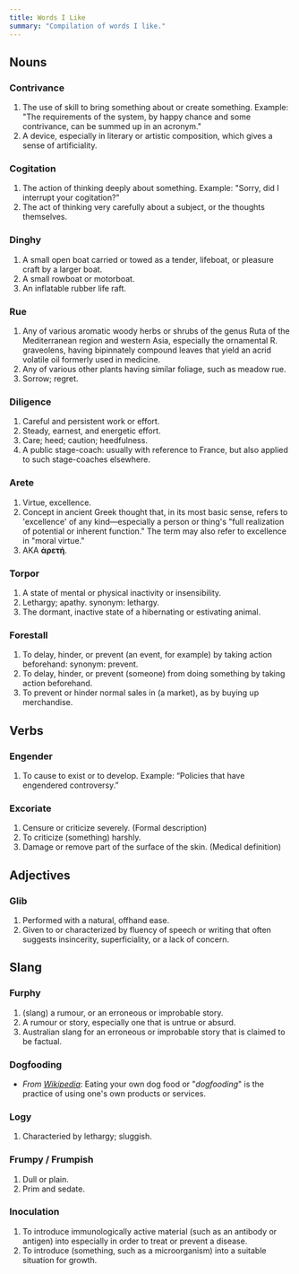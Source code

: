 ```yaml
---
title: Words I Like
summary: "Compilation of words I like."
---
```


## Nouns

### Contrivance
1. The use of skill to bring something about or create something. Example: "The requirements of the system, by happy chance and some contrivance, can be summed up in an acronym."
2. A device, especially in literary or artistic composition, which gives a sense of artificiality.

### Cogitation
1. The action of thinking deeply about something. Example: "Sorry, did I interrupt your cogitation?"
2. The act of thinking very carefully about a subject, or the thoughts themselves.

### Dinghy

1. A small open boat carried or towed as a tender, lifeboat, or pleasure craft by a larger boat.
2. A small rowboat or motorboat.
3. An inflatable rubber life raft.

### Rue
1. Any of various aromatic woody herbs or shrubs of the genus Ruta of the Mediterranean region and western Asia, especially the ornamental R. graveolens, having bipinnately compound leaves that yield an acrid volatile oil formerly used in medicine.
2. Any of various other plants having similar foliage, such as meadow rue.
3. Sorrow; regret.

### Diligence
1. Careful and persistent work or effort.
2. Steady, earnest, and energetic effort.
3. Care; heed; caution; heedfulness.
4. A public stage-coach: usually with reference to France, but also applied to such stage-coaches elsewhere.

### Arete
1. Virtue, excellence.
2. Concept in ancient Greek thought that, in its most basic sense, refers to 'excellence' of any kind—especially a person or thing's "full realization of potential or inherent function." The term may also refer to excellence in "moral virtue."
3. AKA **ἀρετή**.

### Torpor
1. A state of mental or physical inactivity or insensibility.
2. Lethargy; apathy. synonym: lethargy.
3. The dormant, inactive state of a hibernating or estivating animal.

### Forestall
1. To delay, hinder, or prevent (an event, for example) by taking action beforehand: synonym: prevent.
2. To delay, hinder, or prevent (someone) from doing something by taking action beforehand.
3. To prevent or hinder normal sales in (a market), as by buying up merchandise.

## Verbs

### Engender
1. To cause to exist or to develop. Example: “Policies that have engendered controversy.”

### Excoriate
1. Censure or criticize severely. (Formal description)
2. To criticize (something) harshly.
3. Damage or remove part of the surface of the skin. (Medical definition)

## Adjectives

### Glib
1. Performed with a natural, offhand ease.
2. Given to or characterized by fluency of speech or writing that often suggests insincerity, superficiality, or a lack of concern.

## Slang

### Furphy
1. (slang) a rumour, or an erroneous or improbable story.
2. A rumour or story, especially one that is untrue or absurd.
3. Australian slang for an erroneous or improbable story that is claimed to be factual.

### Dogfooding
- *From [Wikipedia](https://en.wikipedia.org/wiki/Eating_your_own_dog_food)*: Eating your own dog food or "*dogfooding*" is the practice of using one's own products or services.

### Logy
1. Characteried by lethargy; sluggish.

### Frumpy / Frumpish
1. Dull or plain.
2. Prim and sedate.

### Inoculation
1. To introduce immunologically active material (such as an antibody or antigen) into especially in order to treat or prevent a disease.
3. To introduce (something, such as a microorganism) into a suitable situation for growth.